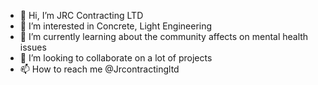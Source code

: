- 👋 Hi, I’m JRC Contracting LTD
- 👀 I’m interested in Concrete, Light Engineering
- 🌱 I’m currently learning about the community affects on mental health issues
- 💞️ I’m looking to collaborate on a lot of projects 
- 📫 How to reach me @Jrcontractingltd

<!---
Jrccontactingltd/Jrccontactingltd is a ✨ special ✨ repository because its `README.md` (this file) appears on your GitHub profile.
You can click the Preview link to take a look at your changes.
--->
